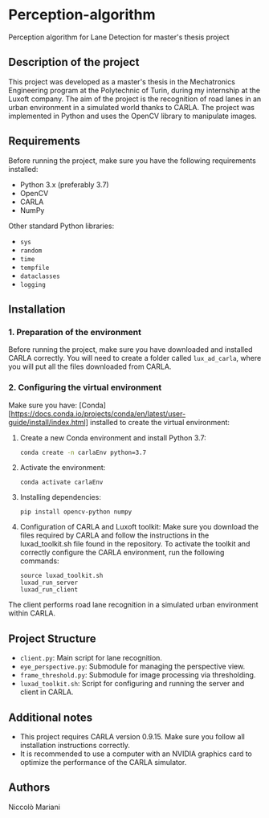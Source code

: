 # Perception-algorithm
Perception algorithm for Lane Detection for master's thesis project

## Description of the project
This project was developed as a master's thesis in the Mechatronics Engineering program at the Polytechnic of Turin, during my internship at the Luxoft company.
The aim of the project is the recognition of road lanes in an urban environment in a simulated world thanks to CARLA.
The project was implemented in Python and uses the OpenCV library to manipulate images.

## Requirements
Before running the project, make sure you have the following requirements installed:
- Python 3.x (preferably 3.7)
- OpenCV
- CARLA
- NumPy

Other standard Python libraries:
  - `sys`
  - `random`
  - `time`
  - `tempfile`
  - `dataclasses`
  - `logging`

## Installation

### 1. Preparation of the environment
Before running the project, make sure you have downloaded and installed CARLA correctly. You will need to create a folder called `lux_ad_carla`, where you will put all the files downloaded from CARLA.

### 2. Configuring the virtual environment
Make sure you have: [Conda] [https://docs.conda.io/projects/conda/en/latest/user-guide/install/index.html] installed to create the virtual environment:
1. Create a new Conda environment and install Python 3.7:
   ```bash
   conda create -n carlaEnv python=3.7
   ```
2. Activate the environment:
   ```
   conda activate carlaEnv
   ```
3. Installing dependencies:
   ```
   pip install opencv-python numpy
   ```
4. Configuration of CARLA and Luxoft toolkit: Make sure you download the files required by CARLA and follow the instructions in the luxad_toolkit.sh file found in the repository. To activate the toolkit and correctly configure the CARLA environment, run the following commands:
   ```
   source luxad_toolkit.sh
   luxad_run_server
   luxad_run_client
   ```

The client performs road lane recognition in a simulated urban environment within CARLA.

## Project Structure
- `client.py`: Main script for lane recognition.
- `eye_perspective.py`: Submodule for managing the perspective view.
- `frame_threshold.py`: Submodule for image processing via thresholding.
- `luxad_toolkit.sh`: Script for configuring and running the server and client in CARLA.

## Additional notes
- This project requires CARLA version 0.9.15. Make sure you follow all installation instructions correctly.
- It is recommended to use a computer with an NVIDIA graphics card to optimize the performance of the CARLA simulator.

## Authors
Niccolò Mariani
